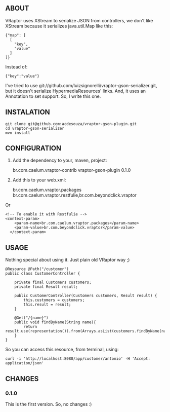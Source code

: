 ## ABOUT

VRaptor uses XStream to serialize JSON from controllers, we don't like XStream because it serializes java.util.Map like this:

    {"map": [
      [
        "key",
        "value"
      ]
    ]}

Instead of:

    {"key":"value"}

I've tried to use git://github.com/luizsignorelli/vraptor-gson-serializer.git, but it doesn't serialize HypermediaResources' links. And, it uses an Annotation to set support.
So, I write this one.

## INSTALATION

    git clone git@github.com:acdesouza/vraptor-gson-plugin.git
    cd vraptor-gson-serializer
    mvn install

## CONFIGURATION

1. Add the dependency to your, maven, project:

    <dependency>
      <groupId>br.com.caelum.vraptor-contrib</groupId>
    	<artifactId>vraptor-gson-plugin</artifactId>
    	<version>0.1.0</version>
    </dependency>

2. Add this to your web.xml:

    <!-- To enable it with Restfulie -->
    <context-param>
	  	<param-name>br.com.caelum.vraptor.packages</param-name>
	  	<param-value>br.com.caelum.vraptor.restfulie,br.com.beyondclick.vraptor</param-value>
	  </context-param>

Or

    <!-- To enable it with Restfulie -->
    <context-param>
	  	<param-name>br.com.caelum.vraptor.packages</param-name>
	  	<param-value>br.com.beyondclick.vraptor</param-value>
	  </context-param>

## USAGE

Nothing special about using it. Just plain old VRaptor way ;)


    @Resource @Path("/customer")
    public class CustomerController {

        private final Customers customers;
        private final Result result;

        public CustomerController(Customers customers, Result result) {
            this.customers = customers;
            this.result = result;
        }

        @Get("/{name}")
        public void findByName(String name){
            return result.use(representation()).from(Arrays.asList(customers.findByName(name))).recursive().serialize();
        }
    }

So you can access this resource, from terminal, using:

    curl -i 'http://localhost:8080/app/customer/antonio' -H 'Accept: application/json'

## CHANGES

### 0.1.0

This is the first version. So, no changes :)
